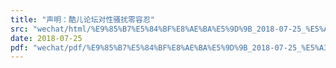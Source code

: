 ```yaml
---
title: "声明：酷儿论坛对性骚扰零容忍"
src: "wechat/html/%E9%85%B7%E5%84%BF%E8%AE%BA%E5%9D%9B_2018-07-25_%E5%A3%B0%E6%98%8E%EF%BC%9A%E9%85%B7%E5%84%BF%E8%AE%BA%E5%9D%9B%E5%AF%B9%E6%80%A7%E9%AA%9A%E6%89%B0%E9%9B%B6%E5%AE%B9%E5%BF%8D.html"
date: 2018-07-25
pdf: "wechat/pdf/%E9%85%B7%E5%84%BF%E8%AE%BA%E5%9D%9B_2018-07-25_%E5%A3%B0%E6%98%8E%EF%BC%9A%E9%85%B7%E5%84%BF%E8%AE%BA%E5%9D%9B%E5%AF%B9%E6%80%A7%E9%AA%9A%E6%89%B0%E9%9B%B6%E5%AE%B9%E5%BF%8D.pdf"
---
```


